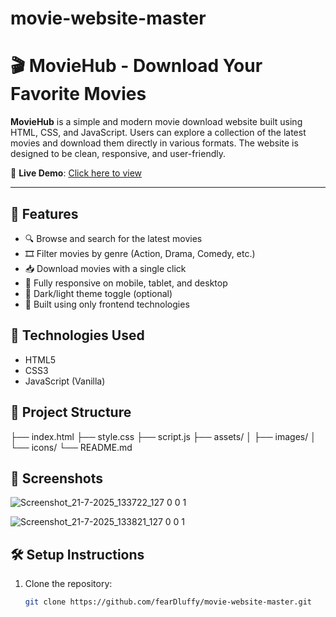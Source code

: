 # movie-website-master

# 🎬 MovieHub - Download Your Favorite Movies

**MovieHub** is a simple and modern movie download website built using HTML, CSS, and JavaScript. Users can explore a collection of the latest movies and download them directly in various formats. The website is designed to be clean, responsive, and user-friendly.

🔗 **Live Demo**: [Click here to view](https://feardluffy.github.io/movie-website-master/)

---
## 🌟 Features

- 🔍 Browse and search for the latest movies
- 🎞️ Filter movies by genre (Action, Drama, Comedy, etc.)
- 📥 Download movies with a single click
- 📱 Fully responsive on mobile, tablet, and desktop
- 🌙 Dark/light theme toggle (optional)
- 🧩 Built using only frontend technologies

## 🚀 Technologies Used

- HTML5
- CSS3
- JavaScript (Vanilla)

## 📁 Project Structure

├── index.html
├── style.css
├── script.js
├── assets/
│ ├── images/
│ └── icons/
└── README.md


## 📸 Screenshots

![Screenshot_21-7-2025_133722_127 0 0 1](https://github.com/user-attachments/assets/5c2f4b2d-1c5e-4bfb-a83a-8c844e252689)

![Screenshot_21-7-2025_133821_127 0 0 1](https://github.com/user-attachments/assets/50338d6d-4655-4eec-8ba0-d59be6c9c989)

## 🛠️ Setup Instructions

1. Clone the repository:
   ```bash
   git clone https://github.com/fearDluffy/movie-website-master.git
